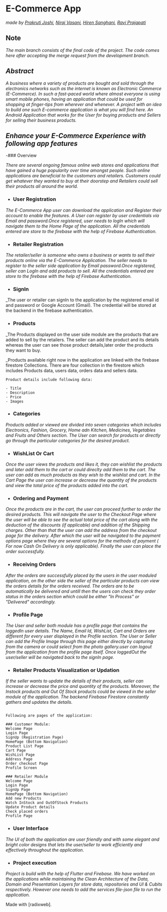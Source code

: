 # **E-Commerce App**
*_made by <a href="https://github.com/prakrutijoshi">Prakruti Joshi</a>, <a href="https://github.com/Niraj-Vasani">Niraj Vasani</a>, <a href="https://github.com/hiren018">Hiren Sanghani</a>, <a href="https://github.com/rprajapati4889">Ravi Prajapati</a>_*

## Note
_The main branch consists of the final code of the project. The code comes here after accepting the merge request from the development branch._

## ***Abstract***

_A business where a variety of products are bought and sold through the electronics networks such as the internet is known as Electronic Commerce (E-Commerce). In such a fast-paced world where almost everyone is using smart mobile phones, having an application that could be used for shopping at finger-tips from wherever and whenever. A project with an idea to build one such E-commerce application is what you will find here. An Android Application that works for the User for buying products and Sellers for selling their business products._

## ***Enhance your E-Commerce Experience with following app features***

-### Overview 

_There are several ongoing famous online web stores and applications that have gained a huge popularity over time amongst people. Such online applications are beneficial to the customers and retailers. Customers could get whatever they wanted to buy at their doorstep and Retailers could sell their products all around the world._

- ### User Registration

_The E-Commerce App user can download the application and Register their account to enable the features. A User can register by user credentials via Email and password.Once registered, user needs to logIn which will navigate them to the Home Page of the application. All the credentials entered are store to the firebase with the help of Firebase Authentication._

- ### Retailer Registration

_The retailer/seller is someone who owns a business or wants to sell their products online via the E-Commerce Application. The seller needs to register to the seller side application by Email password.Once registered, seller can LogIn and add products to sell.  All the credentials entered are store to the firebase with the help of Firebase Authentication._

- ### SignIn

_The user or retailer can signIn to the application by the registered email id and password or Google Account (Gmail). The credential will be stored at the backend in the firebase authentication.

- ### Products

_The Products displayed on the user side module are the products that are added to sell by the retailers. The seller can add the product and its details whereas the user can see those product details,later order the products they want to buy.

_Products available right now in the application are linked with the firebase firestore Collections. There are four collection in the firestore which includes Products data, users data, orders data and sellers data.
```
Product details include following data:

- Title 
- Description 
- Price
- Images 

```
- ### Categories

_Products added or viewed are divided into seven categories which includes Electronics, Fashion, Grocery, Home adn Kitchen, Medicines, Vegetables and Fruits and Others section. The User can search for products or directly go through the particular categories for the desired product._

- ### WishList Or Cart

_Once the user views the products and likes it, they can wishlist the products and later add them to the cart or could direclty add them to the cart. The user can add as much products as they wish to the wishlist and cart. In the Cart Page the user can increase or decrease the quantity of the products and view the total price of the products added into the cart._

- ### Ordering and Payment

_Once the products are in the cart, the user can proceed further to order the desired products. This will navigate the user to the Checkout Page where the user will be able to see the actual total price of the cart along with the deduction of the discounts (if applicable) and addition of the Shipping charges. Other than that the user can add the address from the checkout page for the delivery. After which the user will be navigated to the payment options page where they are several options for the methods of payment ( For now Cash On Delivery is only applicable). Finally the user can place the order successfully._

- ### Receiving Orders

_After the orders are successfully placed by the users in the user moduled application, on the other side the seller of the particular products can view the orders details for the orders received. The orders are to be automatically be delivered and untill then the users can check they order status in the orders section which could be either "In Process" or "Delivered" accordingly._

- ### Profile Page

_The User and seller both module has a profile page that contains the loggedIn user details. The Name, Email Id, WishList, Cart and Orders are different for every user displayed in the Profile section. The User or Seller can add the Profile Image through this page either directly by capturing from the camera or could select from the photo gallery.user can logout from the application from the profile page itself. Once loggedOut the user/seller will be navigated back to the signIn page._

- ### Retailer Products Visualization or Updation

_If the seller wants to update the details of their products, seller can increase or decrease the price and quantity of the products. Moreover, the Instock products and Out Of Stock products could be viewed in the seller module of the application. The backend Firebase Firestore constantly gathers and updates the details._

 ```
 
Following are pages of the application:

### Customer Module:
Welcome Page
Login Page
SignUp (Registration Page)
HomePage (Bottom Navigation)
Product List Page 
Cart Page
WishList Page
Address Page
Order checkout Page
Profile Screen

### Retailer Module
Welcome Page
Login Page
SignUp Page
HomePage (Bottom Navigation)
Add new Products
Watch InStock and OutOfStock Products
Update Product details
Check placed orders 
Profile Page

```
- ### User Interface

_The UI of both the application are user friendly and with some elegant and bright color designs that lets the user/seller to work efficiently and effectively throughout the application._

- ### Project execution

_Project is build with the help of Flutter and Firebase. We have worked on the applications while maintaining the Clean Architecture of the Data, Domain and Presentation Layers for store data, repositories and UI & Cubits respectively. However one needs to add the services file-json file to run the application._


Made with [radixweb].
